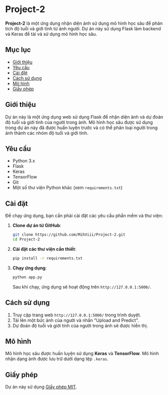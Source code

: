 # Project-2

**Project-2** là một ứng dụng nhận diện ảnh sử dụng mô hình học sâu để phân tích độ tuổi và giới tính từ ảnh người. Dự án này sử dụng Flask làm backend và Keras để tải và sử dụng mô hình học sâu.

## Mục lục
- [Giới thiệu](#giới-thiệu)
- [Yêu cầu](#yêu-cầu)
- [Cài đặt](#cài-đặt)
- [Cách sử dụng](#cách-sử-dụng)
- [Mô hình](#mô-hình)
- [Giấy phép](#giấy-phép)

## Giới thiệu
Dự án này là một ứng dụng web sử dụng Flask để nhận diện ảnh và dự đoán độ tuổi và giới tính của người trong ảnh. Mô hình học sâu được sử dụng trong dự án này đã được huấn luyện trước và có thể phân loại người trong ảnh thành các nhóm độ tuổi và giới tính.

## Yêu cầu
- Python 3.x
- Flask
- Keras
- TensorFlow
- Git
- Một số thư viện Python khác (xem `requirements.txt`)

## Cài đặt
Để chạy ứng dụng, bạn cần phải cài đặt các yêu cầu phần mềm và thư viện:

1. **Clone dự án từ GitHub**:
    ```bash
    git clone https://github.com/MihViii/Project-2.git
    cd Project-2
    ```

2. **Cài đặt các thư viện cần thiết**:
    ```bash
    pip install -r requirements.txt
    ```

3. **Chạy ứng dụng**:
    ```bash
    python app.py
    ```
    Sau khi chạy, ứng dụng sẽ hoạt động trên `http://127.0.0.1:5000/`.

## Cách sử dụng
1. Truy cập trang web `http://127.0.0.1:5000/` trong trình duyệt.
2. Tải lên một bức ảnh của người và nhấn "Upload and Predict".
3. Dự đoán độ tuổi và giới tính của người trong ảnh sẽ được hiển thị.

## Mô hình
Mô hình học sâu được huấn luyện sử dụng **Keras** và **TensorFlow**. Mô hình nhận dạng ảnh được lưu trữ dưới dạng tệp `.keras`.

## Giấy phép
Dự án này sử dụng [Giấy phép MIT](LICENSE).
